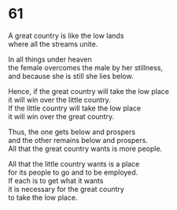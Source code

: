 # 61

A great country is like the low lands<br/>
where all the streams unite.<br/>

In all things under heaven<br/>
the female overcomes the male by her stillness,<br/>
and because she is still she lies below.<br/>

Hence, if the great country will take the low place<br/>
it will win over the little country.<br/>
If the little country will take the low place<br/>
it will win over the great country.<br/>

Thus, the one gets below and prospers<br/>
and the other remains below and prospers.<br/>
All that the great country wants is more people.<br/>

All that the little country wants is a place<br/>
for its people to go and to be employed.<br/>
If each is to get what it wants<br/>
it is necessary for the great country<br/>
to take the low place.<br/>